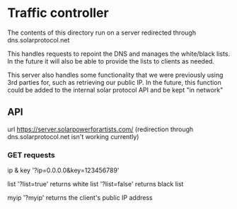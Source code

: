 # Traffic controller

The contents of this directory run on a server redirected through dns.solarprotocol.net

This handles requests to repoint the DNS and manages the white/black lists. In the future it will also be able to provide the lists to clients as needed.

This server also handles some functionality that we were previously using 3rd parties for, such as retrieving our public IP. In the future, this function could be added to the internal solar protocol API and be kept "in network"


## API
url https://server.solarpowerforartists.com/ (redirection through dns.solarprotocol.net isn't working currently)

### GET requests

ip & key
'?ip=0.0.0.0&key=123456789'

list
'?list=true' returns white list
'?list=false' returns black list

myip
'?myip' returns the client's public IP address

<!-- ### POST requests
none currently -->
